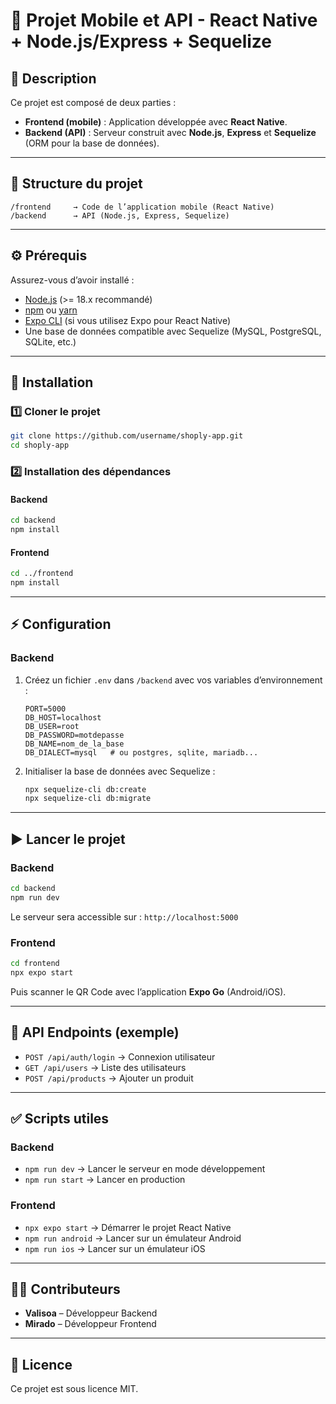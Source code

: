 # 📌 Projet Mobile et API - React Native + Node.js/Express + Sequelize

## 🚀 Description

Ce projet est composé de deux parties :

* **Frontend (mobile)** : Application développée avec **React Native**.
* **Backend (API)** : Serveur construit avec **Node.js**, **Express** et **Sequelize** (ORM pour la base de données).

---

## 📂 Structure du projet

```
/frontend     → Code de l’application mobile (React Native)
/backend      → API (Node.js, Express, Sequelize)
```

---

## ⚙️ Prérequis

Assurez-vous d’avoir installé :

* [Node.js](https://nodejs.org/) (>= 18.x recommandé)
* [npm](https://www.npmjs.com/) ou [yarn](https://yarnpkg.com/)
* [Expo CLI](https://docs.expo.dev/) (si vous utilisez Expo pour React Native)
* Une base de données compatible avec Sequelize (MySQL, PostgreSQL, SQLite, etc.)

---

## 🔧 Installation

### 1️⃣ Cloner le projet

```bash
git clone https://github.com/username/shoply-app.git
cd shoply-app
```

### 2️⃣ Installation des dépendances

#### Backend

```bash
cd backend
npm install
```

#### Frontend

```bash
cd ../frontend
npm install
```

---

## ⚡ Configuration

### Backend

1. Créez un fichier `.env` dans `/backend` avec vos variables d’environnement :

   ```env
   PORT=5000
   DB_HOST=localhost
   DB_USER=root
   DB_PASSWORD=motdepasse
   DB_NAME=nom_de_la_base
   DB_DIALECT=mysql   # ou postgres, sqlite, mariadb...
   ```
2. Initialiser la base de données avec Sequelize :

   ```bash
   npx sequelize-cli db:create
   npx sequelize-cli db:migrate
   ```

---

## ▶️ Lancer le projet

### Backend

```bash
cd backend
npm run dev
```

Le serveur sera accessible sur : `http://localhost:5000`

### Frontend

```bash
cd frontend
npx expo start
```

Puis scanner le QR Code avec l’application **Expo Go** (Android/iOS).

---

## 📡 API Endpoints (exemple)

* `POST /api/auth/login` → Connexion utilisateur
* `GET /api/users` → Liste des utilisateurs
* `POST /api/products` → Ajouter un produit

---

## ✅ Scripts utiles

### Backend

* `npm run dev` → Lancer le serveur en mode développement
* `npm run start` → Lancer en production

### Frontend

* `npx expo start` → Démarrer le projet React Native
* `npm run android` → Lancer sur un émulateur Android
* `npm run ios` → Lancer sur un émulateur iOS

---

## 👨‍💻 Contributeurs

* **Valisoa** – Développeur Backend
* **Mirado** – Développeur Frontend

---

## 📜 Licence

Ce projet est sous licence MIT.
